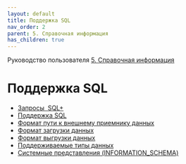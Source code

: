 ```yaml
---
layout: default
title: Поддержка SQL
nav_order: 2
parent: 5. Справочная информация
has_children: true
---
```


Руководство пользователя
[5. Справочная информация](5_Справочная_информация.md)

Поддержка SQL
=============

*   [Запросы  SQL+](./5_Справочная_информация/Запросы_SQLplus.md)
*   [Поддержка SQL](./5_Справочная_информация/Поддержка_SQL.md)
*   [Формат пути к внешнему приемнику данных](./5_Справочная_информация/Формат_пути_к_внешнему_приемнику_данных.md)
*   [Формат загрузки данных](./5_Справочная_информация/Формат_загрузки_данных.md)
*   [Формат выгрузки данных](./5_Справочная_информация/Формат_выгрузки_данных.md)
*   [Поддерживаемые типы данных](./5_Справочная_информация/Поддерживаемые_типы_данных.md)
*   [Системные представления (INFORMATION\_SCHEMA)](./5_Справочная_информация/Системные_представления_(INFORMATION_SCHEMA).md)

